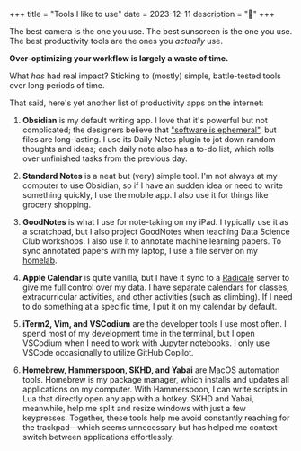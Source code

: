 +++
title = "Tools I like to use"
date = 2023-12-11
description = "🌱"
+++

The best camera is the one you use. The best sunscreen is the one you use. The best productivity tools are the ones you *actually* use.

**Over-optimizing your workflow is largely a waste of time.**

What *has* had real impact? Sticking to (mostly) simple, battle-tested tools over long periods of time.

That said, here's yet another list of productivity apps on the internet:

1. **Obsidian** is my default writing app. I love that it's powerful but not complicated; the designers believe that ["software is ephemeral"](https://stephango.com/file-over-app), but files are long-lasting. I use its Daily Notes plugin to jot down random thoughts and ideas; each daily note also has a to-do list, which rolls over unfinished tasks from the previous day.

1. **Standard Notes** is a neat but (very) simple tool. I'm not always at my computer to use Obsidian, so if I have an sudden idea or need to write something quickly, I use the mobile app. I also use it for things like grocery shopping.

1. **GoodNotes** is what I use for note-taking on my iPad. I typically use it as a scratchpad, but I also project GoodNotes when teaching Data Science Club workshops. I also use it to annotate machine learning papers. To sync annotated papers with my laptop, I use a file server on my [homelab](/blog/in-praise-of-the-homelab).

1. **Apple Calendar** is quite vanilla, but I have it sync to a [Radicale](https://radicale.org/master.html) server to give me full control over my data. I have separate calendars for classes, extracurricular activities, and other activities (such as climbing). If I need to do something at a specific time, I put it on my calendar by default.

1. **iTerm2, Vim, and VSCodium** are the developer tools I use most often. I spend most of my development time in the terminal, but I open VSCodium when I need to work with Jupyter notebooks. I only use VSCode occasionally to utilize GitHub Copilot.

1. **Homebrew, Hammerspoon, SKHD, and Yabai** are MacOS automation tools. Homebrew is my package manager, which installs and updates all applications on my computer. With Hammerspoon, I can write scripts in Lua that directly open any app with a hotkey. SKHD and Yabai, meanwhile, help me split and resize windows with just a few keypresses. Together, these tools help me avoid constantly reaching for the trackpad—which seems unnecessary but has helped me context-switch between applications effortlessly.
